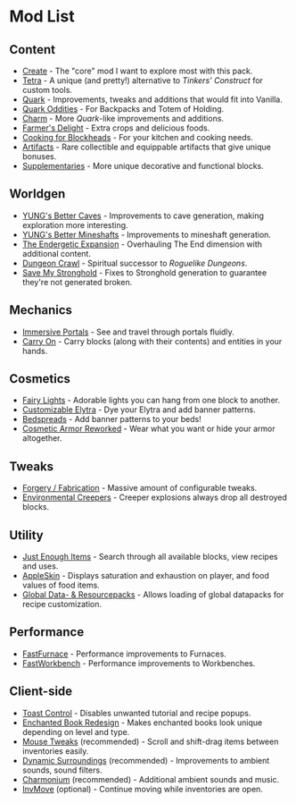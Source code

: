 # Mod List

## Content
- [Create](https://www.curseforge.com/minecraft/mc-mods/create) - The "core" mod I want to explore most with this pack.
- [Tetra](https://www.curseforge.com/minecraft/mc-mods/tetra) - A unique (and pretty!) alternative to *Tinkers' Construct* for custom tools.
- [Quark](https://www.curseforge.com/minecraft/mc-mods/quark) - Improvements, tweaks and additions that would fit into Vanilla.
- [Quark Oddities](https://www.curseforge.com/minecraft/mc-mods/quark-oddities) - For Backpacks and Totem of Holding.
- [Charm](https://www.curseforge.com/minecraft/mc-mods/charm-reforged) - More *Quark*-like improvements and additions.
- [Farmer's Delight](https://www.curseforge.com/minecraft/mc-mods/farmers-delight) - Extra crops and delicious foods.
- [Cooking for Blockheads](https://www.curseforge.com/minecraft/mc-mods/cooking-for-blockheads) - For your kitchen and cooking needs.
- [Artifacts](https://www.curseforge.com/minecraft/mc-mods/artifacts) - Rare collectible and equippable artifacts that give unique bonuses.
- [Supplementaries](https://www.curseforge.com/minecraft/mc-mods/supplementaries) - More unique decorative and functional blocks.

## Worldgen
- [YUNG's Better Caves](https://www.curseforge.com/minecraft/mc-mods/yungs-better-caves) - Improvements to cave generation, making exploration more interesting.
- [YUNG's Better Mineshafts](https://www.curseforge.com/minecraft/mc-mods/yungs-better-mineshafts-forge) - Improvements to mineshaft generation.
- [The Endergetic Expansion](https://www.curseforge.com/minecraft/mc-mods/endergetic) - Overhauling The End dimension with additional content.
- [Dungeon Crawl](https://www.curseforge.com/minecraft/mc-mods/dungeon-crawl) - Spiritual successor to *Roguelike Dungeons*.
- [Save My Stronghold](https://www.curseforge.com/minecraft/mc-mods/save-my-stronghold) - Fixes to Stronghold generation to guarantee they're not generated broken.

## Mechanics
- [Immersive Portals](https://www.curseforge.com/minecraft/mc-mods/immersive-portals-for-forge) - See and travel through portals fluidly.
- [Carry On](https://www.curseforge.com/minecraft/mc-mods/carry-on) - Carry blocks (along with their contents) and entities in your hands.

## Cosmetics
- [Fairy Lights](https://www.curseforge.com/minecraft/mc-mods/fairy-lights) - Adorable lights you can hang from one block to another.
- [Customizable Elytra](https://www.curseforge.com/minecraft/mc-mods/customizable-elytra) - Dye your Elytra and add banner patterns.
- [Bedspreads](https://www.curseforge.com/minecraft/mc-mods/bedspreads) - Add banner patterns to your beds!
- [Cosmetic Armor Reworked](https://www.curseforge.com/minecraft/mc-mods/cosmetic-armor-reworked) - Wear what you want or hide your armor altogether.

## Tweaks
- [Forgery / Fabrication](https://www.curseforge.com/minecraft/mc-mods/forgery) - Massive amount of configurable tweaks.
- [Environmental Creepers](https://www.curseforge.com/minecraft/mc-mods/environmental-creepers) - Creeper explosions always drop all destroyed blocks.

## Utility
- [Just Enough Items](https://www.curseforge.com/minecraft/mc-mods/jei) - Search through all available blocks, view recipes and uses.
- [AppleSkin](https://www.curseforge.com/minecraft/mc-mods/appleskin) - Displays saturation and exhaustion on player, and food values of food items.
- [Global Data- & Resourcepacks](https://www.curseforge.com/minecraft/mc-mods/drp-global-datapack) - Allows loading of global datapacks for recipe customization.

## Performance
- [FastFurnace](https://www.curseforge.com/minecraft/mc-mods/fastfurnace) - Performance improvements to Furnaces.
- [FastWorkbench](https://www.curseforge.com/minecraft/mc-mods/fastworkbench) - Performance improvements to Workbenches.

## Client-side
- [Toast Control](https://www.curseforge.com/minecraft/mc-mods/toast-control) - Disables unwanted tutorial and recipe popups.
- [Enchanted Book Redesign](https://www.curseforge.com/minecraft/mc-mods/enchanted-book-redesign) - Makes enchanted books look unique depending on level and type.
- [Mouse Tweaks](https://www.curseforge.com/minecraft/mc-mods/mouse-tweaks) (recommended) - Scroll and shift-drag items between inventories easily.
- [Dynamic Surroundings](https://www.curseforge.com/minecraft/mc-mods/dynamic-surroundings) (recommended) - Improvements to ambient sounds, sound filters.
- [Charmonium](https://www.curseforge.com/minecraft/mc-mods/charmonium-reforged) (recommended) - Additional ambient sounds and music.
- [InvMove](https://www.curseforge.com/minecraft/mc-mods/invmove) (optional) - Continue moving while inventories are open.
